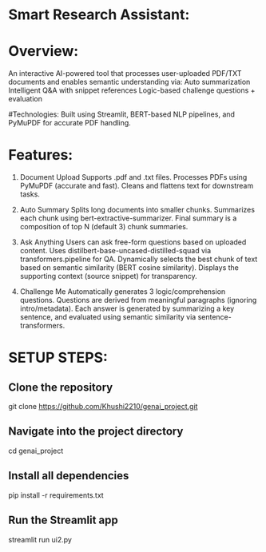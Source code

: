 # Smart Research Assistant:

# Overview:
An interactive AI-powered tool that processes user-uploaded PDF/TXT documents and enables semantic understanding via:
Auto summarization
Intelligent Q&A with snippet references
Logic-based challenge questions + evaluation

#Technologies:
Built using Streamlit, BERT-based NLP pipelines, and PyMuPDF for accurate PDF handling.


# Features:
1. Document Upload
   Supports .pdf and .txt files.
   Processes PDFs using PyMuPDF (accurate and fast).
   Cleans and flattens text for downstream tasks.


2. Auto Summary
   Splits long documents into smaller chunks.
   Summarizes each chunk using bert-extractive-summarizer.
   Final summary is a composition of top N (default 3) chunk summaries.

4. Ask Anything
   Users can ask free-form questions based on uploaded content.
   Uses distilbert-base-uncased-distilled-squad via transformers.pipeline for QA.
   Dynamically selects the best chunk of text based on semantic similarity (BERT cosine similarity).
   Displays the supporting context (source snippet) for transparency.

4. Challenge Me
   Automatically generates 3 logic/comprehension questions.
   Questions are derived from meaningful paragraphs (ignoring intro/metadata).
   Each answer is generated by summarizing a key sentence, and evaluated using semantic similarity via sentence-transformers.

# SETUP STEPS:

## Clone the repository
git clone https://github.com/Khushi2210/genai_project.git

## Navigate into the project directory
cd genai_project

## Install all dependencies
pip install -r requirements.txt

## Run the Streamlit app
streamlit run ui2.py



